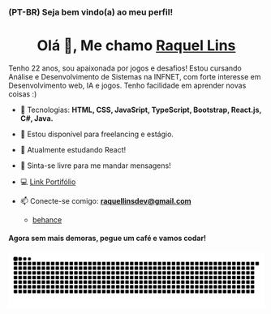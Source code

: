 
### (PT-BR) Seja bem vindo(a) ao meu perfil! 

<h1 align="center">Olá 👋, Me chamo <a href="https://github.com/kelldm?tab=repositories/" target="blank">
Raquel Lins</a></h1>

Tenho 22 anos, sou apaixonada por jogos e desafios! Estou cursando Análise e Desenvolvimento de Sistemas na INFNET, com forte interesse em Desenvolvimento web, IA e jogos. Tenho facilidade em aprender novas coisas :)

- 🚩 Tecnologias: **HTML, CSS, JavaSript, TypeScript, Bootstrap, React.js, C#, Java.**

- 🤝 Estou disponível para freelancing e estágio.

- 🌱 Atualmente estudando React!

- 💬  Sinta-se livre para me mandar mensagens!

- 💻 <a href="https://portifolio-kelldm.vercel.app">Link Portifólio </a>

- 📫 Conecte-se comigo: **raquellinsdev@gmail.com**

  - <a href="https://www.behance.net/raquellins" >behance </a>



#### **Agora sem mais demoras, pegue um café e vamos codar!**



 
  ![Snake animation](https://github.com/kelldm/kelldm/blob/output/github-contribution-grid-snake.svg)
 
 
  ##
 

